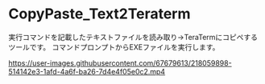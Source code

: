 # CopyPaste_Text2Teraterm

実行コマンドを記載したテキストファイルを読み取り→TeraTermにコピペするツールです。
コマンドプロンプトからEXEファイルを実行します。




https://user-images.githubusercontent.com/67679613/218059898-514142e3-1afd-4a6f-ba26-7d4e4f05e0c2.mp4

